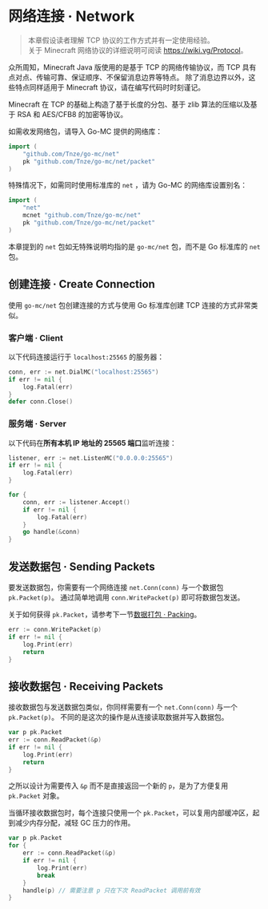 # 网络连接 · Network

> 本章假设读者理解 TCP 协议的工作方式并有一定使用经验。  
> 关于 Minecraft 网络协议的详细说明可阅读 <https://wiki.vg/Protocol>。

众所周知，Minecraft Java 版使用的是基于 TCP 的网络传输协议，而 TCP 具有点对点、传输可靠、保证顺序、不保留消息边界等特点。
除了消息边界以外，这些特点同样适用于 Minecraft 协议，请在编写代码时时刻谨记。

Minecraft 在 TCP 的基础上构造了基于长度的分包、基于 zlib 算法的压缩以及基于 RSA 和 AES/CFB8 的加密等协议。

如需收发网络包，请导入 Go-MC 提供的网络库：

```go
import (
	"github.com/Tnze/go-mc/net"
	pk "github.com/Tnze/go-mc/net/packet"
)
```

特殊情况下，如需同时使用标准库的 `net` ，请为 Go-MC 的网络库设置别名：

```go
import (
    "net"
    mcnet "github.com/Tnze/go-mc/net"
    pk "github.com/Tnze/go-mc/net/packet"
)
```

本章提到的 `net` 包如无特殊说明均指的是 `go-mc/net` 包，而不是 Go 标准库的 `net` 包。

## 创建连接 · Create Connection

使用 `go-mc/net` 包创建连接的方式与使用 Go 标准库创建 TCP 连接的方式非常类似。

### 客户端 · Client

以下代码连接运行于 `localhost:25565` 的服务器：

```go
conn, err := net.DialMC("localhost:25565")
if err != nil {
    log.Fatal(err)
}
defer conn.Close()
```

### 服务端 · Server

以下代码在**所有本机 IP 地址的 25565 端口**监听连接：

```go
listener, err := net.ListenMC("0.0.0.0:25565")
if err != nil {
    log.Fatal(err)
}

for {
    conn, err := listener.Accept()
    if err != nil {
        log.Fatal(err)
    }
    go handle(&conn)
}
```

## 发送数据包 · Sending Packets

要发送数据包，你需要有一个网络连接 `net.Conn(conn)` 与一个数据包 `pk.Packet(p)`。
通过简单地调用 `conn.WritePacket(p)` 即可将数据包发送。

关于如何获得 `pk.Packet`，请参考下一节[数据打包 · Packing](packing.md)。

```go
err := conn.WritePacket(p)
if err != nil {
	log.Print(err)
	return
}
```

## 接收数据包 · Receiving Packets

接收数据包与发送数据包类似，你同样需要有一个 `net.Conn(conn)` 与一个 `pk.Packet(p)`。
不同的是这次的操作是从连接读取数据并写入数据包。

```go
var p pk.Packet
err := conn.ReadPacket(&p)
if err != nil {
	log.Print(err)
	return
}
```

之所以设计为需要传入 `&p` 而不是直接返回一个新的 `p`，是为了方便复用 `pk.Packet` 对象。

当循环接收数据包时，每个连接只使用一个 `pk.Packet`，可以复用内部缓冲区，起到减少内存分配，减轻 GC 压力的作用。

```go
var p pk.Packet
for {
	err := conn.ReadPacket(&p)
	if err != nil {
		log.Print(err)
		break
	}
	handle(p) // 需要注意 p 只在下次 ReadPacket 调用前有效
}
```
